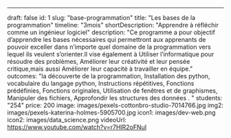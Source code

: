 ---

draft: false
id: 1
slug: "base-programmation"
title: "Les bases de la programmation"
timeline: "3mois"
shortDescription: "Apprendre à réfléchir comme un ingénieur logiciel"
description: "Ce programme a pour objectif d’apprendre les bases nécessaires qui permettront aux apprenants de pouvoir exceller dans n’importe quel domaine de la programmation vers lequel ils veulent s’orienter.Il vise également à Utiliser l’informatique pour résoudre des problèmes, Améliorer leur créativité et leur pensée critique,mais aussi Améliorer leur capacité à travailler en équipe."
outcomes: "la découverte de la programmation, Installation des python, vocabulaire du langage python, Instructions répétitives, Fonctions prédéfinies, Fonctions originales, Utilisation de fenêtres et de graphismes, Manipuler des fichiers, Approfondir les structures des données . "
students: "254"
price: 200
image: images/pexels-cottonbro-studio-7014766.jpg
img2: images/pexels-katerina-holmes-5905700.jpg
icon1: images/dev-web.png
icon2: images/data_science.png
videoUrl: https://www.youtube.com/watch?v=r7HlR2oFNuI
